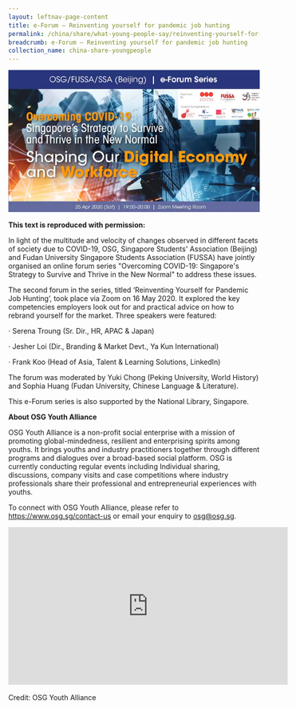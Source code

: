 ```yaml
---
layout: leftnav-page-content
title: e-Forum – Reinventing yourself for pandemic job hunting
permalink: /china/share/what-young-people-say/reinventing-yourself-for-pandemic-job-hunting/
breadcrumb: e-Forum – Reinventing yourself for pandemic job hunting
collection_name: china-share-youngpeople
---
```


<img src="\images\china-youngpeople\osg-2-image.jpg" alt="BCYC learning journey 2019" style="width:800px;" />

**This text is reproduced with permission:**

In light of the multitude and velocity of changes observed in different facets of society due to COVID-19, OSG, Singapore Students' Association (Beijing) and Fudan University Singapore Students Association (FUSSA) have jointly organised an online forum series "Overcoming COVID-19: Singapore's Strategy to Survive and Thrive in the New Normal" to address these issues. 

The second forum in the series, titled ‘Reinventing Yourself for Pandemic Job Hunting’, took place via Zoom on 16 May 2020. It explored the key competencies employers look out for and practical advice on how to rebrand yourself for the market. Three speakers were featured:

·     Serena Troung (Sr. Dir., HR, APAC & Japan)

·     Jesher Loi (Dir., Branding & Market Devt., Ya Kun International) 

·     Frank Koo (Head of Asia, Talent & Learning Solutions, LinkedIn)

The forum was moderated by Yuki Chong (Peking University, World History) and Sophia Huang (Fudan University, Chinese Language & Literature).

This e-Forum series is also supported by the National Library, Singapore.

**About OSG Youth Alliance**

OSG Youth Alliance is a non-profit social enterprise with a mission of promoting global-mindedness, resilient and enterprising spirits among youths. It brings youths and industry practitioners together through different programs and dialogues over a broad-based social platform. OSG is currently conducting regular events including Individual sharing, discussions, company visits and case competitions where industry professionals share their professional and entrepreneurial experiences with youths.

To connect with OSG Youth Alliance, please refer to <https://www.osg.sg/contact-us> or email your enquiry to [osg@osg.sg](mailto:osg@osg.sg).

<div class="bp-youtube">
<iframe width="560" height="315" src="https://www.youtube.com/embed/HdezqfIGdgE" frameborder="0" allow="accelerometer; autoplay; encrypted-media; gyroscope; picture-in-picture" allowfullscreen></iframe>
</div>

Credit: OSG Youth Alliance